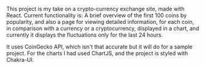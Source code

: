 This project is my take on a crypto-currency exchange site, made with React.
Current functionality is:
A brief overview of the first 100 coins by popularity, and also a page for viewing detailed information, for each coin, in comparison with a currency or a cryptocurrency,
displayed in a chart, and currently it displays the fluctuations only for the last 24 hours.

It uses CoinGecko API, which isn't that accurate but it will do for a sample project.
For the charts I had used ChartJS, and the project is styled with Chakra-UI.
